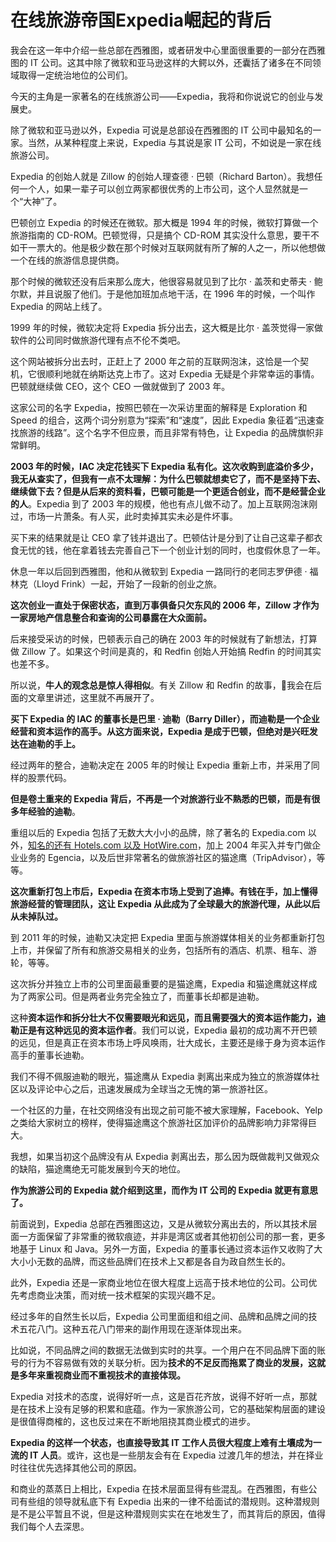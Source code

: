 

# 在线旅游帝国Expedia崛起的背后

我会在这一年中介绍一些总部在西雅图，或者研发中心里面很重要的一部分在西雅图的 IT 公司。这其中除了微软和亚马逊这样的大鳄以外，还囊括了诸多在不同领域取得一定统治地位的公司们。

今天的主角是一家著名的在线旅游公司——Expedia，我将和你说说它的创业与发展史。

除了微软和亚马逊以外，Expedia 可说是总部设在西雅图的 IT 公司中最知名的一家。当然，从某种程度上来说，Expedia 与其说是家 IT 公司，不如说是一家在线旅游公司。

Expedia 的创始人就是 Zillow 的创始人理查德 · 巴顿（Richard Barton）。我想任何一个人，如果一辈子可以创立两家都很优秀的上市公司，这个人显然就是一个“大神”了。

巴顿创立 Expedia 的时候还在微软。那大概是 1994 年的时候，微软打算做一个旅游指南的 CD-ROM。巴顿觉得，只是搞个 CD-ROM 其实没什么意思，要干不如干一票大的。他是极少数在那个时候对互联网就有所了解的人之一，所以他想做一个在线的旅游信息提供商。

那个时候的微软还没有后来那么庞大，他很容易就见到了比尔 · 盖茨和史蒂夫 · 鲍尔默，并且说服了他们。于是他加班加点地干活，在 1996 年的时候，一个叫作 Expedia 的网站上线了。

1999 年的时候，微软决定将 Expedia 拆分出去，这大概是比尔 · 盖茨觉得一家做软件的公司同时做旅游代理有点不伦不类吧。

这个网站被拆分出去时，正赶上了 2000 年之前的互联网泡沫，这恰是一个契机，它很顺利地就在纳斯达克上市了。这对 Expedia 无疑是个非常幸运的事情。巴顿就继续做 CEO，这个 CEO 一做就做到了 2003 年。

这家公司的名字 Expedia，按照巴顿在一次采访里面的解释是 Exploration 和 Speed 的组合，这两个词分别意为“探索”和“速度”，因此 Expedia 象征着“迅速查找旅游的线路”。这个名字不但应景，而且非常有特色，让 Expedia 的品牌旗帜非常鲜明。

**2003 年的时候，IAC 决定花钱买下 Expedia 私有化。这次收购到底溢价多少，我无从查实了，但我有一点不太理解：为什么巴顿就想卖它了，而不是坚持下去、继续做下去？但是从后来的资料看，巴顿可能是一个更适合创业，而不是经营企业的人**。Expedia 到了 2003 年的规模，他也有点儿做不动了。加上互联网泡沫刚过，市场一片萧条。有人买，此时卖掉其实未必是件坏事。

买下来的结果就是让 CEO 拿了钱并退出了。巴顿估计是分到了让自己这辈子都衣食无忧的钱，他在拿着钱去完善自己下一个创业计划的同时，也度假休息了一年。

休息一年以后回到西雅图，他和从微软到 Expedia 一路同行的老同志罗伊德 · 福林克（Lloyd Frink）一起，开始了一段新的创业之旅。

**这次创业一直处于保密状态，直到万事俱备只欠东风的 2006 年，Zillow 才作为一家房地产信息整合和查询的公司暴露在大众面前。**

后来接受采访的时候，巴顿表示自己的确在 2003 年的时候就有了新想法，打算做 Zillow 了。如果这个时间是真的，和 Redfin 创始人开始搞 Redfin 的时间其实也差不多。

所以说，**牛人的观念总是惊人得相似**。有关 Zillow 和 Redfin 的故事，我会在后面的文章里讲述，这里就不再展开了。

**买下 Expedia 的 IAC 的董事长是巴里 · 迪勒（Barry Diller），而迪勒是一个企业经营和资本运作的高手。从这方面来说，Expedia 是成于巴顿，但绝对是兴旺发达在迪勒的手上。**

经过两年的整合，迪勒决定在 2005 年的时候让 Expedia 重新上市，并采用了同样的股票代码。

**但是卷土重来的 Expedia 背后，不再是一个对旅游行业不熟悉的巴顿，而是有很多年经验的迪勒**。

重组以后的 Expedia 包括了无数大大小小的品牌，除了著名的 Expedia.com 以外，[知名的还有 Hotels.com 以及 HotWire.com](http://xn--Hotels-2h6jg86jbe3a24c7p5g.xn--comHotWire-rh4p238b.com)，加上 2004 年买入并专门做企业业务的 Egencia，以及后世非常著名的做旅游社区的猫途鹰（TripAdvisor），等等。

**这次重新打包上市后，Expedia 在资本市场上受到了追捧。有钱在手，加上懂得旅游经营的管理团队，这让 Expedia 从此成为了全球最大的旅游代理，从此以后从未掉队过。**

到 2011 年的时候，迪勒又决定把 Expedia 里面与旅游媒体相关的业务都重新打包上市，并保留了所有和旅游交易相关的业务，包括所有的酒店、机票、租车、游轮，等等。

这次拆分并独立上市的公司里面最重要的是猫途鹰，Expedia 和猫途鹰就这样成为了两家公司。但是两者业务完全独立了，而董事长却都是迪勒。

这种**资本运作和拆分壮大不仅需要眼光和远见，而且需要强大的资本运作能力，迪勒正是有这种远见的资本运作者**。我们可以说，Expedia 最初的成功离不开巴顿的远见，但是真正在资本市场上呼风唤雨，壮大成长，主要还是缘于身为资本运作高手的董事长迪勒。

我们不得不佩服迪勒的眼光，猫途鹰从 Expedia 剥离出来成为独立的旅游媒体社区以及评论中心之后，迅速发展成为全球当之无愧的第一旅游社区。

一个社区的力量，在社交网络没有出现之前可能不被大家理解，Facebook、Yelp 之类给大家树立的榜样，使得猫途鹰这个旅游社区加评价的品牌影响力非常得巨大。

我想，如果当初这个品牌没有从 Expedia 剥离出去，那么因为既做裁判又做观众的缺陷，猫途鹰绝无可能发展到今天的地位。

**作为旅游公司的 Expedia 就介绍到这里，而作为 IT 公司的 Expedia 就更有意思了。**

前面说到，Expedia 总部在西雅图这边，又是从微软分离出去的，所以其技术层面一方面保留了非常重的微软痕迹，并非是湾区或者其他初创公司的那一套，更多地基于 Linux 和 Java。另外一方面，Expedia 的董事长通过资本运作又收购了大大小小无数的品牌，而这些品牌们在技术上又都是各自为政自然生长的。

此外，Expedia 还是一家商业地位在很大程度上远高于技术地位的公司。公司优先考虑商业决策，而对统一技术框架的实现兴趣不足。

经过多年的自然生长以后，Expedia 公司里面组和组之间、品牌和品牌之间的技术五花八门。这种五花八门带来的副作用现在逐渐体现出来。

比如说，不同品牌之间的数据无法做到实时的共享。一个用户在不同品牌下面的账号的行为不容易做有效的关联分析。因为**技术的不足反而拖累了商业的发展，这就是多年来重视商业而不重视技术的直接体现。**

Expedia 对技术的态度，说得好听一点，这是百花齐放，说得不好听一点，那就是在技术上没有足够的积累和底蕴。作为一家旅游公司，它的基础架构层面的建设是很值得商榷的，这也反过来在不断地阻挠其商业模式的进步。

**Expedia 的这样一个状态，也直接导致其 IT 工作人员很大程度上难有土壤成为一流的 IT 人员**。或许，这也是一些朋友会有在 Expedia 过渡几年的想法，并在择业时往往优先选择其他公司的原因。

和商业的蒸蒸日上相比，Expedia 在技术层面显得有些混乱。在西雅图，有些公司有些组的领导就私底下有 Expedia 出来的一律不给面试的潜规则。这种潜规则是不是公平暂且不说，但是这种潜规则实实在在地发生了，而其背后的原因，值得我们每个人去深思。














































